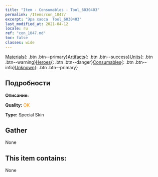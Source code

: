 ```yaml
---
title: "Item - Consumables - Tool_6030403"
permalink: /Items/con_1047/
excerpt: "Эра хаоса  Tool_6030403"
last_modified_at: 2021-04-12
locale: ru
ref: "con_1047.md"
toc: false
classes: wide
---
```

 [Materials](/ru/Items/){: .btn .btn--primary}[Artifacts](/ru/Items/Artifacts/){: .btn .btn--success}[Units](/ru/Items/Units/){: .btn .btn--warning}[Heroes](/ru/Items/Heroes/){: .btn .btn--danger}[Consumables](/ru/Items/Consumables/){: .btn .btn--info}[Unknown](/ru/Items/Unknown/){: .btn .btn--primary}

## Подробности
 **Описание:** 

 **Quality:** <span style="color: #FF8C00">OK</span>

 **Type:** Special Skin

## Gather

  None

## This item contains:

  None

